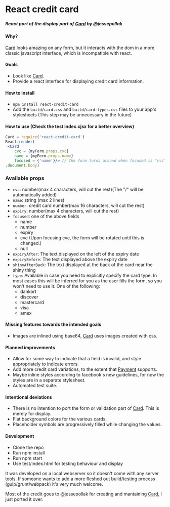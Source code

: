 # React credit card

##### React port of the display part of [Card](http://github.com/jessepollak/card) by @jessepollak

#### Why?

[Card](http://github.com/jessepollak/card) looks amazing on any form, but it interacts with the dom in a more classic javascript interface, which is incompatible with react.

#### Goals

- Look like [Card](http://github.com/jessepollak/card).
- Provide a react interface for displaying credit card information.

#### How to install
  
- `npm install react-credit-card`
- Add the `build/card.css` and `build/card-types.css` files to your app's stylesheets (This step may be unnecessary in the future)

#### How to use (Check the test index.cjsx for a better overview)

```jsx
Card = require('react-credit-card')
React.render(
 <Card 
    cvc = {myForm.props.cvc} 
    name = {myForm.props.name} 
    focused = {'name'}/> // The form turns around when focused is "cvc"
,document.body)
```

### Available props
  
  - `cvc`: number(max 4 characters, will cut the rest)(The "/" will be automatically added)
  - `name`: string (max 2 lines)
  - `number`: credit card number(max 16 characters, will cut the rest)
  - `expiry`: number(max 4 characters, will cut the rest) 
  - `focused`: one of the above fields
    - name
    - number
    - expiry
    - cvc (Upon focusing cvc, the form will be rotated until this is changed.)
    - null
  - `expiryAfter`: The text displayed on the left of the expiry date
  - `expiryBefore`: The text displayed above the expiry date
  - `shinyAfterBack`: The text displayed at the back of the card near the shiny thing
  - `type`: Available in case you need to explicitly specify the card type. In most cases this will be inferred for you as the user fills the form, so you won't need to use it. One of the following:
    - dankort
    - discover
    - mastercard
    - visa
    - amex

#### Missing features towards the intended goals

- Images are inlined using base64, [Card](http://github.com/jessepollak/card) uses images created with css.

#### Planned improvements

- Allow for some way to indicate that a field is invalid, and style appropriately to indicate errors. 
- Add more credit card variations, to the extent that [Payment](http://github.com/jessepollak/card) supports. 
- Maybe inline styles according to facebook's new guidelines, for now the styles are in a separate stylesheet.
- Automated test suite.

#### Intentional deviations

- There is no intention to port the form or validation part of [Card](http://github.com/jessepollak/card). This is merely for display.
- Flat background colors for the various cards.
- Placeholder symbols are progressively filled while changing the values.

#### Development

  - Clone the repo
  - Run npm install
  - Run npm start
  - Use test/index.html for testing behaviour and display

It was developed on a local webserver so it doesn't come with any server tools.
If someone wants to add a more fleshed out build/testing process (gulp/grunt/webpack) it's very much welcome.

Most of the credit goes to @jessepollak for creating and mantaining [Card](http://github.com/jessepollak/card), I just ported it over.


